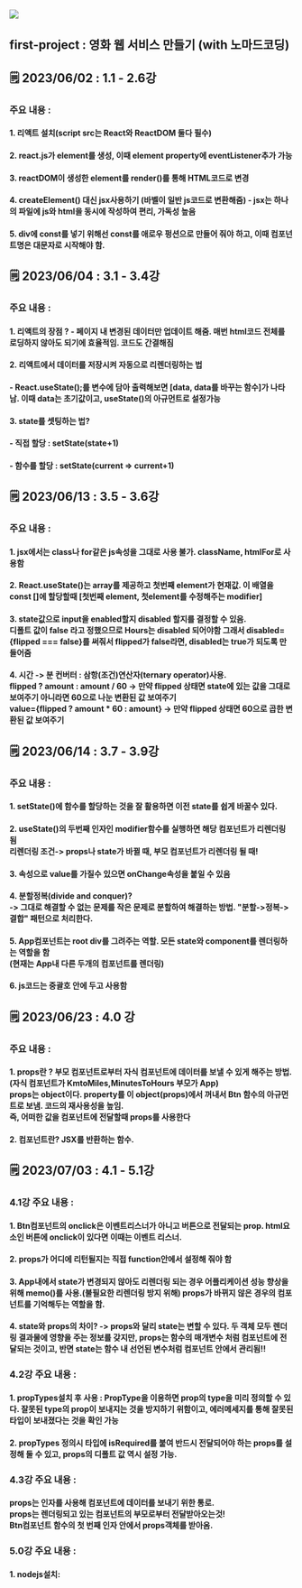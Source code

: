 # <img src="https://img.shields.io/badge/React-61DAFB?style=flat&logo=React&logoColor=white"/>
## first-project : 영화 웹 서비스 만들기 (with 노마드코딩)
## 🗒 2023/06/02 : 1.1 - 2.6강
### 주요 내용 :
#### 1. 리액트 설치(script src는 React와 ReactDOM 둘다 필수)
#### 2. react.js가 element를 생성, 이때 element property에 eventListener추가 가능
#### 3. reactDOM이 생성한 element를 render()를 통해 HTML코드로 변경
#### 4. createElement() 대신 jsx사용하기 (바벨이 일반 js코드로 변환해줌) - jsx는 하나의 파일에 js와 html을 동시에 작성하여 편리, 가독성 높음
#### 5. div에 const를 넣기 위해선 const를 애로우 펑션으로 만들어 줘야 하고, 이때 컴포넌트명은 대문자로 시작해야 함.

## 🗒 2023/06/04 : 3.1 - 3.4강
### 주요 내용 :
#### 1. 리액트의 장점 ? - 페이지 내 변경된 데이터만 업데이트 해줌. 매번 html코드 전체를 로딩하지 않아도 되기에 효율적임. 코드도 간결해짐
#### 2. 리액트에서 데이터를 저장시켜 자동으로 리렌더링하는 법
#### - React.useState();를 변수에 담아 출력해보면 [data, data를 바꾸는 함수]가 나타남. 이때 data는 초기값이고, useState()의 아규먼트로 설정가능
#### 3. state를 셋팅하는 법?
#### - 직접 할당 : setState(state+1)
#### - 함수를 할당 : setState(current => current+1)

## 🗒 2023/06/13 : 3.5 - 3.6강
### 주요 내용 :
#### 1. jsx에서는 class나 for같은 js속성을 그대로 사용 불가. className, htmlFor로 사용함
#### 2. React.useState()는 array를 제공하고 첫번째 element가 현재값. 이 배열을 const []에 할당할때 [첫번째 element, 첫element를 수정해주는 modifier]
#### 3. state값으로 input을 enabled할지 disabled 할지를 결정할 수 있음.<br>디폴트 값이 false 라고 정했으므로 Hours는 disabled 되어야함 그래서 disabled={flipped === false}를 써줘서 flipped가 false라면, disabled는 true가 되도록 만들어줌
#### 4. 시간 -> 분 컨버터 : 삼항(조건)연산자(ternary operator)사용. <br>flipped ? amount : amount / 60 -> 만약 flipped 상태면 state에 있는 값을 그대로 보여주기 아니라면 60으로 나눈 변환된 값 보여주기<br>value={flipped ? amount * 60 : amount} -> 만약 flipped 상태면 60으로 곱한 변환된 값 보여주기

## 🗒 2023/06/14 : 3.7 - 3.9강
### 주요 내용 :
#### 1. setState()에 함수를 할당하는 것을 잘 활용하면 이전 state를 쉽게 바꿀수 있다.
#### 2. useState()의 두번째 인자인 modifier함수를 실행하면 해당 컴포넌트가 리렌더링 됨<br> 리렌더링 조건-> props나 state가 바뀔 때, 부모 컴포넌트가 리렌더링 될 때!
#### 3. 속성으로 value를 가질수 있으면 onChange속성을 붙일 수 있음
#### 4. 분할정복(divide and conquer)?<br> -> 그대로 해결할 수 없는 문제를 작은 문제로 분할하여 해결하는 방법. "분할->정복->결합" 패턴으로 처리한다.
#### 5. App컴포넌트는 root div를 그려주는 역할. 모든 state와 component를 렌더링하는 역할을 함 <Br>(현재는 App내 다른 두개의 컴포넌트를 렌더링)
#### 6. js코드는 중괄호 안에 두고 사용함

## 🗒 2023/06/23 : 4.0 강
### 주요 내용 :
#### 1. props란 ? 부모 컴포넌트로부터 자식 컴포넌트에 데이터를 보낼 수 있게 해주는 방법. (자식 컴포넌트가 KmtoMiles,MinutesToHours 부모가 App)<br>props는 object이다. property를 이 object(props)에서 꺼내서 Btn 함수의 아규먼트로 보냄. 코드의 재사용성을 높임.<Br>즉, 어떠한 값을 컴포넌트에 전달할때 props를 사용한다
#### 2. 컴포넌트란? JSX를 반환하는 함수.


## 🗒 2023/07/03 : 4.1 - 5.1강
### 4.1강 주요 내용 :
#### 1. Btn컴포넌트의 onclick은 이벤트리스너가 아니고 버튼으로 전달되는 prop. html요소인 버튼에 onclick이 있다면 이때는 이벤트 리스너.
#### 2. props가 어디에 리턴될지는 직접 function안에서 설정해 줘야 함
#### 3. App내에서 state가 변경되지 않아도 리렌더링 되는 경우 어플리케이션 성능 향상을 위해 memo()를 사용.(불필요한 리렌더링 방지 위해) props가 바뀌지 않은 경우의 컴포넌트를 기억해두는 역할을 함.
#### 4. state와 props의 차이? -> props와 달리 state는 변할 수 있다. 두 객체 모두 렌더링 결과물에 영향을 주는 정보를 갖지만, props는 함수의 매개변수 처럼 컴포넌트에 전달되는 것이고, 반면 state는 함수 내 선언된 변수처럼 컴포넌트 안에서 관리됨!!
### 4.2강 주요 내용 :
#### 1. propTypes설치 후 사용 : PropType을 이용하면 prop의 type을 미리 정의할 수 있다. 잘못된 type의 prop이 보내지는 것을 방지하기 위함이고, 에러메세지를 통해 잘못된 타입이 보내졌다는 것을 확인 가능
#### 2. propTypes 정의시 타입에 isRequired를 붙여 반드시 전달되어야 하는 props를 설정해 둘 수 있고, props의 디폴트 값 역시 설정 가능.
### 4.3강 주요 내용 :
#### props는 인자를 사용해 컴포넌트에 데이터를 보내기 위한 통로.<br> props는 렌더링되고 있는 컴포넌트의 부모로부터 전달받아오는것!<br> Btn컴포넌트 함수의 첫 번째 인자 안에서 props객체를 받아옴.
### 5.0강 주요 내용 :
#### 1. nodejs설치: 